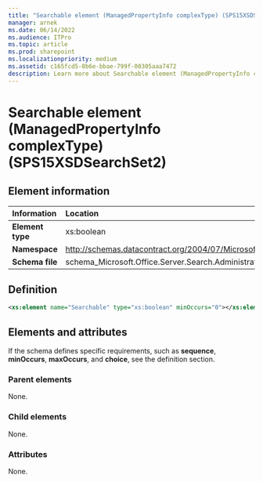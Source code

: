```yaml
---
title: "Searchable element (ManagedPropertyInfo complexType) (SPS15XSDSearchSet2)"
manager: arnek
ms.date: 06/14/2022
ms.audience: ITPro
ms.topic: article
ms.prod: sharepoint
ms.localizationpriority: medium
ms.assetid: c165fcd5-0b6e-bbae-799f-00305aaa7472
description: Learn more about Searchable element (ManagedPropertyInfo complexType) (SPS15XSDSearchSet2).
---
```


# Searchable element (ManagedPropertyInfo complexType) (SPS15XSDSearchSet2)

 
  
## Element information

|Information|Location|
|:-----|:-----|
|**Element type** |xs:boolean |
|**Namespace**  |http://schemas.datacontract.org/2004/07/Microsoft.Office.Server.Search.Administration   |
|**Schema file**  |schema_Microsoft.Office.Server.Search.Administration.xsd  s |
   
## Definition

```XML
<xs:element name="Searchable" type="xs:boolean" minOccurs="0"></xs:element>

```

## Elements and attributes

If the schema defines specific requirements, such as **sequence**, **minOccurs**, **maxOccurs**, and **choice**, see the definition section. 
  
### Parent elements

None.
  
### Child elements

None.
  
### Attributes

None.
  

